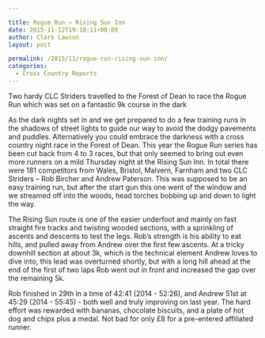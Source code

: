 ```yaml
---

title: Rogue Run – Rising Sun Inn
date: 2015-11-12T19:18:11+00:00
author: Clark Lawson
layout: post

permalink: /2015/11/rogue-run-rising-sun-inn/
categories:
  - Cross Country Reports
---
```

Two hardy CLC Striders travelled to the Forest of Dean to race the Rogue Run which was set on a fantastic 9k course in the dark<!--more-->

As the dark nights set in and we get prepared to do a few training runs in the shadows of street lights to guide our way to avoid the dodgy pavements and puddles. Alternatively you could embrace the darkness with a cross country night race in the Forest of Dean. This year the Rogue Run series has been cut back from 4 to 3 races, but that only seemed to bring out even more runners on a mild Thursday night at the Rising Sun Inn. In total there were 181 competitors from Wales, Bristol, Malvern, Farnham and two CLC Striders – Rob Bircher and Andrew Paterson. This was supposed to be an easy training run, but after the start gun this one went of the window and we streamed off into the woods, head torches bobbing up and down to light the way. 

The Rising Sun route is one of the easier underfoot and mainly on fast straight fire tracks and twisting wooded sections, with a sprinkling of ascents and descents to test the legs. Rob’s strength is his ability to eat hills, and pulled away from Andrew over the first few ascents. At a tricky downhill section at about 3k, which is the technical element Andrew loves to dive into, this lead was overturned shortly, but with a long hill ahead at the end of the first of two laps Rob went out in front and increased the gap over the remaining 5k.

Rob finished in 29th in a time of 42:41 (2014 - 52:26), and Andrew 51st at 45:29 (2014 - 55:45) - both well and truly improving on last year. The hard effort was rewarded with bananas, chocolate biscuits, and a plate of hot dog and chips plus a medal. Not bad for only £8 for a pre-entered affiliated runner.
